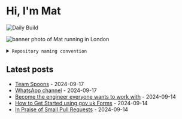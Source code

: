 # Hi, I'm Mat

![Daily Build](https://github.com/mat-0/mat-0/workflows/Daily%20Build/badge.svg)

![banner photo of Mat running in London](https://raw.githubusercontent.com/mat-0/mat-0/master/images/gh-header-image-cropped.jpg)

<details><summary><code>Repository naming convention</code></summary>
  
Repositories, where possible, are lowercase with underscores and follow the naming conventions below. 

  
- For demonstrations or proof of concepts, use the format `demo_name`.
- Boilerplate or templates are named in the format `template_name`.
  - where appropriate these are also published through GitHub pages and will be available at `username.github.io/repo_name`.
- WordPress-related content (mostly plugins) are prefixed with `wp_`.
- Twitter bots are prefixed with `bot_`.
- Standard repositories are named as they are, sometimes this might be a domain name e.g. `thechels.uk`.
</details>

## Latest posts

<!-- blog starts -->
- [Team Spoons](https://thechels.uk/team-spoons) - 2024-09-17
- [WhatsApp channel‎](https://thechels.uk/whatsapp-channel) - 2024-09-17
- [Become the engineer everyone wants to work with](https://thechels.uk/everyone-wants-to-work-with) - 2024-09-14
- [How to Get Started using gov uk Forms](https://thechels.uk/getting-started-with-govuk-forms) - 2024-09-14
- [In Praise of Small Pull Requests](https://thechels.uk/in-praise-of-small-pull-requests) - 2024-09-14
<!-- blog ends -->
